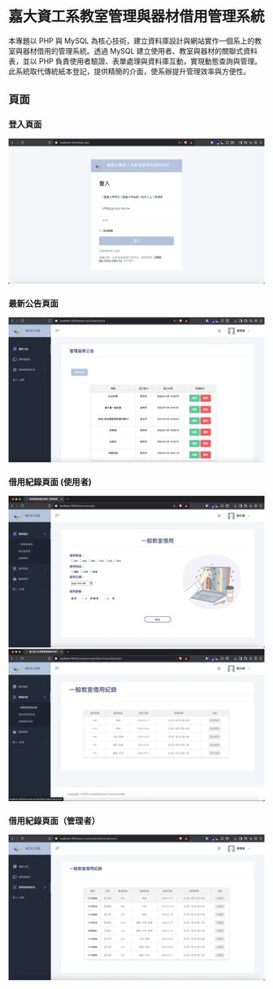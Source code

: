 # 嘉大資工系教室管理與器材借用管理系統

本專題以 PHP 與 MySQL 為核心技術，建立資料庫設計與網站實作一個系上的教室與器材借用的管理系統。透過 MySQL 建立使用者、教室與器材的關聯式資料表，並以 PHP 負責使用者驗證、表單處理與資料庫互動，實現動態查詢與管理。此系統取代傳統紙本登記，提供精簡的介面，使系辦提升管理效率與方便性。

## 頁面

### 登入頁面
  ![](img/login.png)
### 最新公告頁面
  ![](img/announce.png)
### 借用紀錄頁面 (使用者)
  ![](img/borrow-1.png)
  ![](img/borrow-2.png)
### 借用紀錄頁面（管理者）
  ![](img/borrow-3.png)
